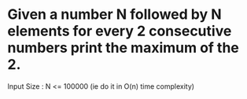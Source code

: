 # Given a number N followed by N elements for every 2 consecutive numbers print the maximum of the 2.
Input Size : N <= 100000 (ie do it in O(n) time complexity)
